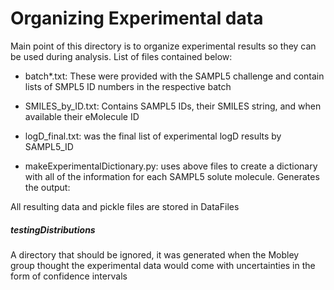 # Organizing Experimental data

Main point of this directory is to organize experimental results so they can be used during analysis. 
List of files contained below:

* batch*.txt: These were provided with the SAMPL5 challenge and contain lists of SMPL5 ID numbers in the respective batch
* SMILES_by_ID.txt: Contains SAMPL5 IDs, their SMILES string, and when available their eMolecule ID
* logD_final.txt: was the final list of experimental logD results by SAMPL5_ID


* makeExperimentalDictionary.py: uses above files to create a dictionary with all of the information for each SAMPL5 solute molecule. Generates the output:

All resulting data and pickle files are stored in DataFiles

##### testingDistributions
A directory that should be ignored, it was generated when the Mobley group thought the experimental data would come with uncertainties in the form of confidence intervals


